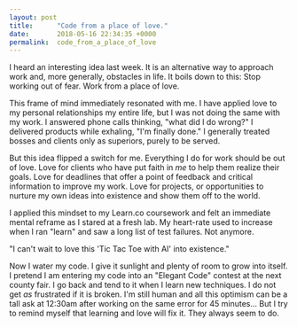 ```yaml
---
layout: post
title:      "Code from a place of love."
date:       2018-05-16 22:34:35 +0000
permalink:  code_from_a_place_of_love
---
```



I heard an interesting idea last week. It is an alternative way to approach work and, more generally, obstacles in life. It boils down to this: Stop working out of fear. Work from a place of love.

This frame of mind immediately resonated with me. I have applied love to my personal relationships my entire life, but I was not doing the same with my work. I answered phone calls thinking, "what did I do wrong?" I delivered products while exhaling, "I'm finally done." I generally treated bosses and clients only as superiors, purely to be served. 

But this idea flipped a switch for me. Everything I do for work should be out of love. Love for clients who have put faith in *me* to help them realize their  goals. Love for deadlines that offer a point of feedback and critical information to improve my work. Love for projects, or opportunities to nurture my own ideas into existence and show them off to the world.  

I applied this mindset to my Learn.co coursework and felt an immediate mental reframe as I stared at a fresh lab. My heart-rate used to increase when I ran "learn" and saw a long list of test failures. Not anymore.

"I can't wait to love this 'Tic Tac Toe with AI' into existence."

Now I water my code. I give it sunlight and plenty of room to grow into itself. I pretend I am entering my code into an "Elegant Code" contest at the next county fair. I go back and tend to it when I learn new techniques. I do not get *as* frustrated if it is broken. I'm still human and all this optimism can be a tall ask at 12:30am after working on the same error for 45 minutes... But I try to remind myself that learning and love will fix it. They always seem to do. 
